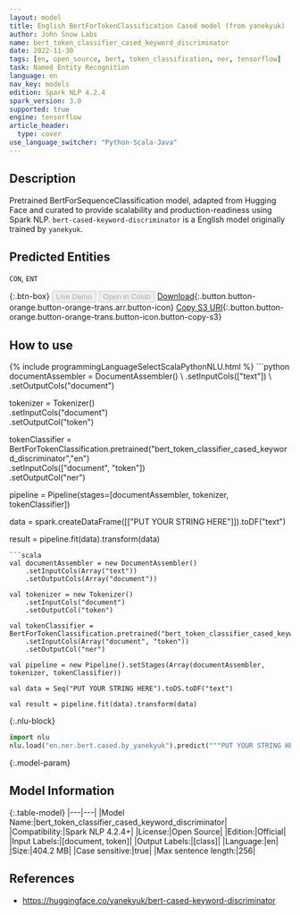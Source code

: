 ```yaml
---
layout: model
title: English BertForTokenClassification Cased model (from yanekyuk)
author: John Snow Labs
name: bert_token_classifier_cased_keyword_discriminator
date: 2022-11-30
tags: [en, open_source, bert, token_classification, ner, tensorflow]
task: Named Entity Recognition
language: en
nav_key: models
edition: Spark NLP 4.2.4
spark_version: 3.0
supported: true
engine: tensorflow
article_header:
  type: cover
use_language_switcher: "Python-Scala-Java"
---
```


## Description

Pretrained BertForSequenceClassification model, adapted from Hugging Face and curated to provide scalability and production-readiness using Spark NLP. `bert-cased-keyword-discriminator` is a English model originally trained by `yanekyuk`.

## Predicted Entities

`CON`, `ENT`

{:.btn-box}
<button class="button button-orange" disabled>Live Demo</button>
<button class="button button-orange" disabled>Open in Colab</button>
[Download](https://s3.amazonaws.com/auxdata.johnsnowlabs.com/public/models/bert_token_classifier_cased_keyword_discriminator_en_4.2.4_3.0_1669815162301.zip){:.button.button-orange.button-orange-trans.arr.button-icon}
[Copy S3 URI](s3://auxdata.johnsnowlabs.com/public/models/bert_token_classifier_cased_keyword_discriminator_en_4.2.4_3.0_1669815162301.zip){:.button.button-orange.button-orange-trans.button-icon.button-copy-s3}

## How to use



<div class="tabs-box" markdown="1">
{% include programmingLanguageSelectScalaPythonNLU.html %}
```python
documentAssembler = DocumentAssembler() \
    .setInputCols(["text"]) \
    .setOutputCols("document")

tokenizer = Tokenizer() \
    .setInputCols("document") \
    .setOutputCol("token")

tokenClassifier = BertForTokenClassification.pretrained("bert_token_classifier_cased_keyword_discriminator","en") \
    .setInputCols(["document", "token"]) \
    .setOutputCol("ner")

pipeline = Pipeline(stages=[documentAssembler, tokenizer, tokenClassifier])

data = spark.createDataFrame([["PUT YOUR STRING HERE"]]).toDF("text")

result = pipeline.fit(data).transform(data)
```
```scala
val documentAssembler = new DocumentAssembler() 
    .setInputCols(Array("text")) 
    .setOutputCols(Array("document"))
      
val tokenizer = new Tokenizer()
    .setInputCols("document")
    .setOutputCol("token")
 
val tokenClassifier = BertForTokenClassification.pretrained("bert_token_classifier_cased_keyword_discriminator","en") 
    .setInputCols(Array("document", "token"))
    .setOutputCol("ner")
   
val pipeline = new Pipeline().setStages(Array(documentAssembler, tokenizer, tokenClassifier))

val data = Seq("PUT YOUR STRING HERE").toDS.toDF("text")

val result = pipeline.fit(data).transform(data)
```


{:.nlu-block}
```python
import nlu
nlu.load("en.ner.bert.cased.by_yanekyuk").predict("""PUT YOUR STRING HERE""")
```

</div>

{:.model-param}
## Model Information

{:.table-model}
|---|---|
|Model Name:|bert_token_classifier_cased_keyword_discriminator|
|Compatibility:|Spark NLP 4.2.4+|
|License:|Open Source|
|Edition:|Official|
|Input Labels:|[document, token]|
|Output Labels:|[class]|
|Language:|en|
|Size:|404.2 MB|
|Case sensitive:|true|
|Max sentence length:|256|

## References

- https://huggingface.co/yanekyuk/bert-cased-keyword-discriminator